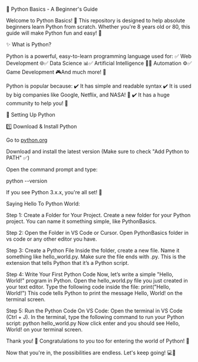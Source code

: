 🐍 Python Basics - A Beginner's Guide

Welcome to Python Basics! 🎉 This repository is designed to help absolute beginners learn Python from scratch. Whether you're 8 years old or 80, this guide will make Python fun and easy! 🚀

✨ What is Python?

Python is a powerful, easy-to-learn programming language used for:
✅ Web Development 🌐✅ Data Science 📊✅ Artificial Intelligence 🤖✅ Automation ⚙️✅ Game Development 🎮And much more! 🚀

Python is popular because:
✔️ It has simple and readable syntax
✔️ It is used by big companies like Google, Netflix, and NASA! 🚀
✔️ It has a huge community to help you! 🤝

🔧 Setting Up Python

1️⃣ Download & Install Python

Go to [python.org](https://www.python.org/downloads/)

Download and install the latest version (Make sure to check "Add Python to PATH" ✅)

Open the command prompt and type:

python --version

If you see Python 3.x.x, you're all set! 🎉

Saying Hello To Python World:

Step 1: Create a Folder for Your Project.
Create a new folder for your Python project. You can name it something simple, like PythonBasics.


Step 2: Open the Folder in VS Code or Cursor.
Open PythonBasics folder in vs code or any other editor you have.


Step 3: Create a Python File
Inside the folder, create a new file. Name it something like hello_world.py.
Make sure the file ends with .py. This is the extension that tells Python that it’s a Python script.


Step 4: Write Your First Python Code
Now, let’s write a simple "Hello, World!" program in Python.
Open the hello_world.py file you just created in your text editor.
Type the following code inside the file:
print("Hello, World!")
This code tells Python to print the message Hello, World! on the terminal screen.


Step 5: Run the Python Code
On VS Code:
Open the terminal in VS Code (Ctrl + J).
In the terminal, type the following command to run your Python script:
python hello_world.py
Now click enter and you should see Hello, World! on your terminal screen.

Thank you! 🎉 Congratulations to you too for entering the world of Python! 🎉

Now that you're in, the possibilities are endless. Let's keep going! 💻🚀


